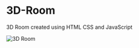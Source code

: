 # 3D-Room
3D Room created using HTML CSS and JavaScript


![3D Room](https://github.com/BDukov/3D-Room/assets/107854265/23ae7e04-57c5-4881-aaae-b72f2e164c67)
